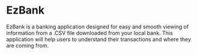 # EzBank
EzBank is a banking application designed for easy and smooth viewing of information from a .CSV file downloaded from your local bank. This application will help users to understand their transactions and where they are coming from.
